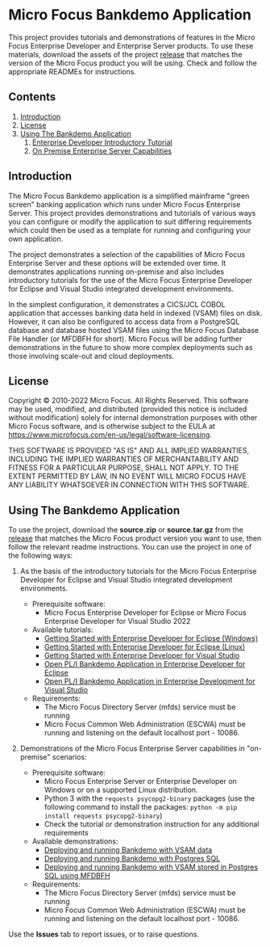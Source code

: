 # Micro Focus Bankdemo Application
This project provides tutorials and demonstrations of features in the Micro Focus Enterprise Developer and Enterprise Server products.
To use these materials, download the assets of the project [release](https://github.com/MicroFocus/BankDemo/releases) that matches the version of the Micro Focus product you will be using. Check and follow the appropriate READMEs for instructions.

## Contents

1. [Introduction](#intro)
1. [License](#license)
1. [Using The Bankdemo Application](#using)
    1. [Enterprise Developer Introductory Tutorial](#tutorial)
    1. [On Premise Enterprise Server Capabilities](#onprem)


## <a name="intro"></a>Introduction

The Micro Focus Bankdemo application is a simplified mainframe "green screen" banking application which runs under Micro Focus 
Enterprise Server. This project provides demonstrations and tutorials of various ways you can configure or modify the application
to suit differing requirements which could then be used as a template for running and configuring your own application.

The project demonstrates a selection of the capabilities of Micro Focus Enterprise Server and these options will be extended over time. 
It demonstrates applications running on-premise and also includes introductory tutorials for the use of
the Micro Focus Enterprise Developer for Eclipse and Visual Studio integrated development environments.

In the simplest configuration, it demonstrates a CICS/JCL COBOL application that accesses banking data held in indexed (VSAM) files on disk. However, it can also be configured to access data from a PostgreSQL database and database hosted VSAM files using the Micro Focus Database File Handler (or MFDBFH for short). Micro Focus will be adding further demonstrations in the future to show more complex deployments such as those involving scale-out and cloud deployments.

## <a name="license"></a>License

Copyright &copy; 2010-2022 Micro Focus.  All Rights Reserved.
This software may be used, modified, and distributed 
(provided this notice is included without modification)
solely for internal demonstration purposes with other 
Micro Focus software, and is otherwise subject to the EULA at
https://www.microfocus.com/en-us/legal/software-licensing.

THIS SOFTWARE IS PROVIDED "AS IS" AND ALL IMPLIED 
WARRANTIES, INCLUDING THE IMPLIED WARRANTIES OF
MERCHANTABILITY AND FITNESS FOR A PARTICULAR PURPOSE,
SHALL NOT APPLY.
TO THE EXTENT PERMITTED BY LAW, IN NO EVENT WILL 
MICRO FOCUS HAVE ANY LIABILITY WHATSOEVER IN CONNECTION
WITH THIS SOFTWARE.

## <a name="using"></a>Using The Bankdemo Application
To use the project, download the **source.zip** or **source.tar.gz** from the [release](https://github.com/MicroFocus/BankDemo/releases) that matches the Micro Focus product version you want to use, then follow the relevant readme instructions. You can use the project in one of the following ways:
1. <a name="tutorial"></a> As the basis of the introductory tutorials for the Micro Focus Enterprise Developer for Eclipse and Visual Studio integrated development environments.
    - Prerequisite software: 
        - Micro Focus Enterprise Developer for Eclipse or Micro Focus Enterprise Developer for Visual Studio 2022
    - Available tutorials:
        - [Getting Started with Enterprise Developer for Eclipse (Windows)](tutorial/gettingstarted/eclipse/README.md)
        - [Getting Started with Enterprise Developer for Eclipse (Linux)](tutorial/gettingstarted/eclipseux/readme.md)
        - [Getting Started with Enterprise Developer for Visual Studio](tutorial/gettingstarted/visualstudio/readme.md)
        - [Open PL/I Bankdemo Application in Enterprise Developer for Eclipse](tutorial/gettingstarted/eclipse/PLIDemo.md)
        - [Open PL/I Bankdemo Application in Enterprise Development for Visual Studio](tutorial/gettingstarted/visualstudio/PLIDemo.md)
    - Requirements: 
        - The Micro Focus Directory Server (mfds) service must be running
        - Micro Focus Common Web Administration (ESCWA) must be running and listening on the default localhost port - 10086.

2. <a name="onprem"></a> Demonstrations of the Micro Focus Enterprise Server capabilities in "on-premise" scenarios:
    - Prerequisite software: 
        - Micro Focus Enterprise Server or Enterprise Developer on Windows or on a supported Linux distribution.
        - Python 3 with the `requests psycopg2-binary` packages (use the following command to install the packages: `python -m pip install requests psycopg2-binary`)
        - Check the tutorial or demonstration instruction for any additional requirements
    - Available demonstrations:
        - [Deploying and running Bankdemo with VSAM data](demos/onprem/vsam/README.md) 
        - [Deploying and running Bankdemo with Postgres SQL](demos/onprem/psql/README.md) 
        - [Deploying and running Bankdemo with VSAM stored in Postgres SQL using MFDBFH](demos/onprem/psqlmfdbfh/README.md) 
    - Requirements: 
        - The Micro Focus Directory Server (mfds) service must be running
        - Micro Focus Common Web Administration (ESCWA) must be running and listening on the default localhost port - 10086.

Use the **Issues** tab to report issues, or to raise questions.

